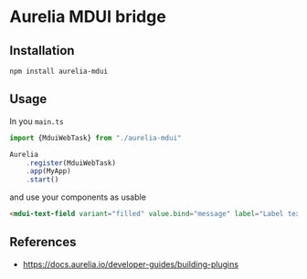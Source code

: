 # Aurelia MDUI bridge

## Installation

```shell
npm install aurelia-mdui
```

## Usage
In you `main.ts`
```typescript
import {MduiWebTask} from "./aurelia-mdui"

Aurelia
    .register(MduiWebTask)
    .app(MyApp)
    .start()
```

and use your components as usable

```html
<mdui-text-field variant="filled" value.bind="message" label="Label text"></mdui-text-field>
```

## References
- https://docs.aurelia.io/developer-guides/building-plugins
